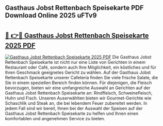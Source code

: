 ## Gasthaus Jobst Rettenbach Speisekarte PDF Download Online 2025 uFTv9

# <h2><a href="http://gcacwx.nevu.top/?p=Gasthaus+Jobst+Rettenbach+Speisekarte">🔗 👉🔴 Gasthaus Jobst Rettenbach Speisekarte 2025 PDF</a></h2>

[![Gasthaus Jobst Rettenbach Speisekarte 2025 PDF](https://i.imgur.com/dBaPXMq.png)](http://gcacwx.nevu.top/?p=Gasthaus+Jobst+Rettenbach+Speisekarte)
Die Gasthaus Jobst Rettenbach Speisekarte ist nicht nur eine Liste von Gerichten in einem Restaurant oder Café, sondern auch Ihre Möglichkeit, ein köstliches und für Ihren Geschmack geeignetes Gericht zu wählen. Auf der Gasthaus Jobst Rettenbach Speisekarte unserer Cafeteria finden Sie viele frische Salate, die Sie in einem speziellen Bereich finden können. Für diejenigen, die Fleisch bevorzugen, bieten wir eine umfangreiche Auswahl an Gerichten auf der Gasthaus Jobst Rettenbach Speisekarte an: Rindfleisch, Schweinefleisch, Huhn und Fisch. Unseren Auserwählten bieten wir Gourmet-Gerichte wie Schaschlik und Steak an, die bei lebendem Feuer zubereitet werden. In jedem Fall sind wir bereit, Ihnen bei der Auswahl der Speisen auf der Gasthaus Jobst Rettenbach Speisekarte zu helfen und Ihnen einen komfortablen und angenehmen Service zu bieten.
